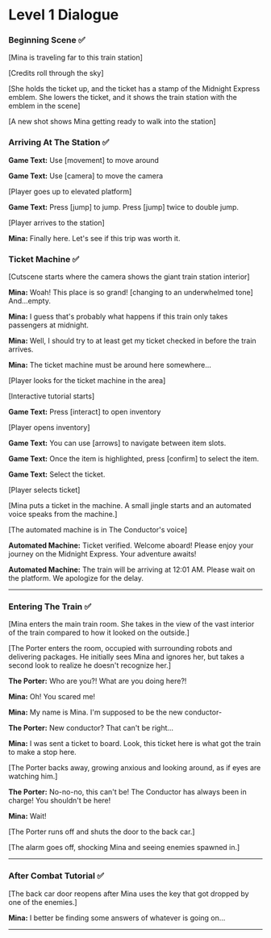 # Level 1 Dialogue

### Beginning Scene :white_check_mark:

[Mina is traveling far to this train station]

[Credits roll through the sky]

[She holds the ticket up, and the ticket has a stamp of the Midnight Express emblem. She lowers the ticket, and it shows the train station with the emblem in the scene]

[A new shot shows Mina getting ready to walk into the station]

### Arriving At The Station :white_check_mark:

**Game Text:** Use [movement] to move around

**Game Text:** Use [camera] to move the camera

[Player goes up to elevated platform]

**Game Text:** Press [jump] to jump. Press [jump] twice to double jump.

[Player arrives to the station]

**Mina:** Finally here. Let's see if this trip was worth it.

### Ticket Machine :white_check_mark:

[Cutscene starts where the camera shows the giant train station interior]

**Mina:** Woah! This place is so grand! [changing to an underwhelmed tone] And...empty.

**Mina:** I guess that's probably what happens if this train only takes passengers at midnight.

**Mina:** Well, I should try to at least get my ticket checked in before the train arrives.

**Mina:** The ticket machine must be around here somewhere...

[Player looks for the ticket machine in the area]

[Interactive tutorial starts]

**Game Text:** Press [interact] to open inventory

[Player opens inventory]

**Game Text:** You can use [arrows] to navigate between item slots.

**Game Text:** Once the item is highlighted, press [confirm] to select the item.

**Game Text:** Select the ticket.

[Player selects ticket]

[Mina puts a ticket in the machine. A small jingle starts and an automated voice speaks from the machine.]

[The automated machine is in The Conductor's voice]

**Automated Machine:** Ticket verified. Welcome aboard! Please enjoy your journey on the Midnight Express. Your adventure awaits!

**Automated Machine:** The train will be arriving at 12:01 AM. Please wait on the platform. We apologize for the delay.

---

### Entering The Train :white_check_mark:

[Mina enters the main train room. She takes in the view of the vast interior of the train compared to how it looked on the outside.]

[The Porter enters the room, occupied with surrounding robots and delivering packages. He initially sees Mina and ignores her, but takes a second look to realize he doesn't recognize her.]

**The Porter:** Who are you?! What are you doing here?!

**Mina:** Oh! You scared me!

**Mina:** My name is Mina. I'm supposed to be the new conductor-

**The Porter:** New conductor? That can't be right...

**Mina:** I was sent a ticket to board. Look, this ticket here is what got the train to make a stop here.

[The Porter backs away, growing anxious and looking around, as if eyes are watching him.]

**The Porter:** No-no-no, this can't be! The Conductor has always been in charge! You shouldn't be here!

**Mina:** Wait!

[The Porter runs off and shuts the door to the back car.]

[The alarm goes off, shocking Mina and seeing enemies spawned in.]

---

### After Combat Tutorial :white_check_mark:

[The back car door reopens after Mina uses the key that got dropped by one of the enemies.]

**Mina:** I better be finding some answers of whatever is going on...

---
